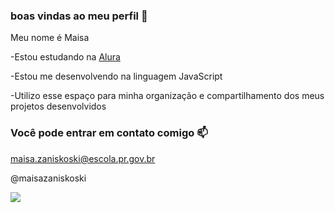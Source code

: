 ### boas vindas ao meu perfil 💙

Meu nome é Maisa

-Estou estudando na [Alura](https://www.alura.com.br)

-Estou me desenvolvendo na linguagem JavaScript

-Utilizo esse espaço para minha organização e compartilhamento dos meus projetos desenvolvidos

### Você pode entrar em contato comigo 📫

maisa.zaniskoski@escola.pr.gov.br

@maisazaniskoski

![](https://media1.tenor.com/m/nXNHCwBK_M4AAAAC/lazy-cat.gif)
